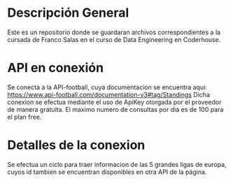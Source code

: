 # Descripción General
Este es un repositorio donde se guardaran archivos correspondientes a la cursada de Franco Salas en el curso de Data Engineering en Coderhouse.
# API en conexión
Se conecta a la API-football, cuya documentacion se encuentra aqui: https://www.api-football.com/documentation-v3#tag/Standings
Dicha conexion se efectua mediante el uso de ApiKey otorgada por el proveedor de manera gratuita.
El maximo numero de consultas por dia es de 100 para el plan free.
# Detalles de la conexion
Se efectua un ciclo para traer informacion de las 5 grandes ligas de europa, cuyos id tambien se encuentran disponibles en otra API de la página.
